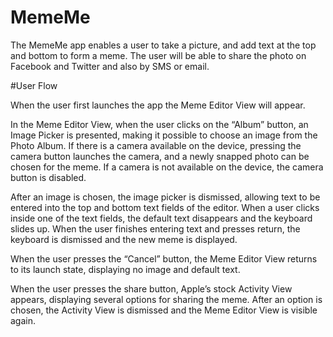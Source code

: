# MemeMe
The MemeMe app enables a user to take a picture, and add text at the top and bottom to form a meme. The user will be able to share the photo on Facebook and Twitter and also by SMS or email.

#User Flow

When the user first launches the app the Meme Editor View will appear.


In the Meme Editor View, when the user clicks on the “Album” button, an Image Picker is presented, making it possible to choose an image from the Photo Album. If there is a camera available on the device, pressing the camera button launches the camera, and a newly snapped photo can be chosen for the meme. If a camera is not available on the device, the camera button is disabled.

After an image is chosen, the image picker is dismissed, allowing text to be entered into the top and bottom text fields of the editor. When a user clicks inside one of the text fields, the default text disappears and the keyboard slides up. When the user finishes entering text and presses return, the keyboard is dismissed and the new meme is displayed.

When the user presses the “Cancel” button, the Meme Editor View returns to its launch state, displaying no image and default text.

When the user presses the share button, Apple’s stock Activity View appears, displaying several options for sharing the meme. After an option is chosen, the Activity View is dismissed and the Meme Editor View is visible again.
